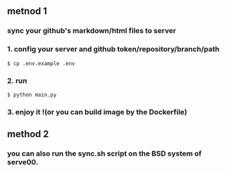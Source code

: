 ## metnod 1

### sync your github's markdown/html files to server

### 1. config your server and github token/repository/branch/path

```
$ cp .env.example .env
```

### 2. run

```
$ python main.py
```

### 3. enjoy it !(or you can build image by the Dockerfile)



## method 2

### you can also run the sync.sh script on the BSD system of serve00.
